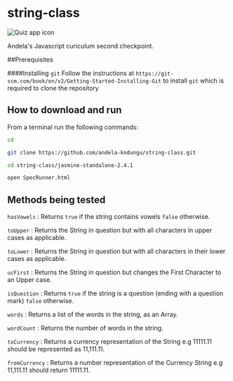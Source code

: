 # string-class

![Quiz app icon](http://www.menschmadedesign.com/images/D/_O7B9142_LR.jpg)

Andela's Javascript curiculum second checkpoint.

##Prerequisites

####Installing `git`
Follow the instructions at `https://git-scm.com/book/en/v2/Getting-Started-Installing-Git` to install `git` which is required to clone the repository

## How to download and run
From a terminal run the following commands:

```bash
cd

git clone https://github.com/andela-kndungu/string-class.git

cd string-class/jasmine-standalone-2.4.1

open SpecRunner.html
```
## Methods being tested

`hasVowels` : Returns `true` if the string contains vowels `false` otherwise.

`toUpper` : Returns the String in question but with all characters in upper cases as applicable.

`toLower` : Returns the String in question but with all characters in their lower cases as applicable.

`ucFirst` : Returns the String in question but changes the First Character to an Upper case.

`isQuestion` : Returns `true` if the string is a question (ending with a question mark) `false` otherwise.

`words` : Returns a list of the words in the string, as an Array.

`wordCount` : Returns the number of words in the string.

`toCurrency` : Returns a currency representation of the String e.g 11111.11 should be represented as 11,111.11.

`fromCurrency` : Returns a number representation of the Currency String e.g 11,111.11 should return 11111.11.
